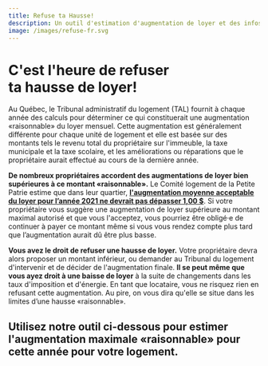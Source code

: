 ```yaml
---
title: Refuse ta Hausse!
description: Un outil d'estimation d'augmentation de loyer et des infos utiles concernant votre droit de refuser une hausse à Montréal.
image: /images/refuse-fr.svg
---
```

# C'est l'heure de refuser<br />ta hausse de loyer!

Au Québec, le Tribunal administratif du logement (TAL) fournit à chaque année des calculs pour déterminer ce qui constituerait une augmentation «raisonnable» du loyer mensuel. Cette augmentation est généralement différente pour chaque unité de logement et elle est basée sur des montants tels le revenu total du propriétaire sur l'immeuble, la taxe municipale et la taxe scolaire, et les améliorations ou réparations que le propriétaire aurait effectué au cours de la dernière année.

**De nombreux propriétaires accordent des augmentations de loyer bien supérieures à ce montant «raisonnable».** Le Comité logement de la Petite Patrie estime que dans leur quartier, [**l'augmentation moyenne acceptable du loyer pour l’année 2021 ne devrait pas dépasser 1,00 $**](https://comitelogementpetitepatrie.org/vos-droits/outil-calcul-hausse-loyer-2021/). Si votre propriétaire vous suggère une augmentation de loyer supérieure au montant maximal autorisé et que vous l'acceptez, vous pourriez être obligé·e de continuer à payer ce montant même si vous vous rendez compte plus tard que l’augmentation aurait dû être plus basse.

**Vous avez le droit de refuser une hausse de loyer.** Votre propriétaire devra alors proposer un montant inférieur, ou demander au Tribunal du logement d'intervenir et de décider de l'augmentation finale. **Il se peut même que vous ayez droit à une baisse de loyer** à la suite de changements dans les taux d'imposition et d'énergie. En tant que locataire, vous ne risquez rien en refusant cette augmentation. Au pire, on vous dira qu'elle se situe dans les limites d’une hausse «raisonnable».

## Utilisez notre outil ci-dessous pour estimer l'augmentation maximale «raisonnable» pour cette année pour votre logement.
